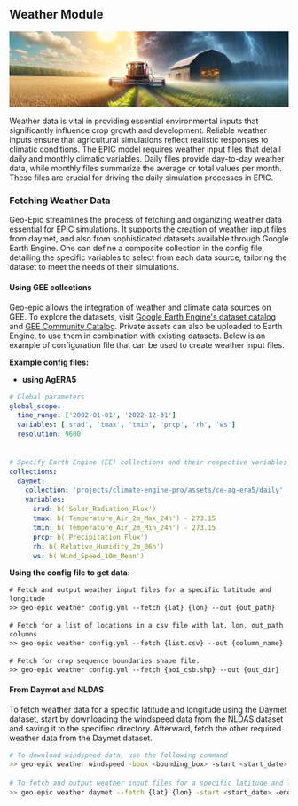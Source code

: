 ## Weather Module
![weather](./assets/fg.jpg)

Weather data is vital in providing essential environmental inputs that significantly influence crop growth and development. Reliable weather inputs ensure that agricultural simulations reflect realistic responses to climatic conditions. The EPIC model requires weather input files that detail daily and monthly climatic variables. Daily files provide day-to-day weather data, while monthly files summarize the average or total values per month. These files are crucial for driving the daily simulation processes in EPIC.


### Fetching Weather Data

Geo-Epic streamlines the process of fetching and organizing weather data essential for EPIC simulations. It supports the creation of weather input files from daymet, and also from sophisticated datasets available through Google Earth Engine. One can define a composite collection in the config file, detailing the specific variables to select from each data source, tailoring the dataset to meet the needs of their simulations. 


#### Using GEE collections
Geo-epic allows the integration of weather and climate data sources on GEE. To explore the datasets, visit [Google Earth Engine's dataset catalog](https://developers.google.com/earth-engine/datasets/) and [GEE Community Catalog](https://gee-community-catalog.org/projects/agera5_datasets/). Private assets can also be uploaded to Earth Engine, to use them in combination with existing datasets. Below is an example of configuration file that can be used to create weather input files.

**Example config files:**

- **using AgERA5**

```yml
# Global parameters
global_scope:
  time_range: ['2002-01-01', '2022-12-31']
  variables: ['srad', 'tmax', 'tmin', 'prcp', 'rh', 'ws']  
  resolution: 9600


# Specify Earth Engine (EE) collections and their respective variables
collections:
  daymet:
    collection: 'projects/climate-engine-pro/assets/ce-ag-era5/daily'
    variables:
      srad: b('Solar_Radiation_Flux') 
      tmax: b('Temperature_Air_2m_Max_24h') - 273.15
      tmin: b('Temperature_Air_2m_Min_24h') - 273.15
      prcp: b('Precipitation_Flux') 
      rh: b('Relative_Humidity_2m_06h')
      ws: b('Wind_Speed_10m_Mean')
```
<!-- 
- **Daymet and Gridmet**

```yml
# Global parameters
global_scope:
  time_range: ['2002-01-01', '2022-12-31']
  variables: ['srad', 'tmax', 'tmin', 'prcp', 'rh', 'ws']  
  resolution: 1000


# Specify Earth Engine (EE) collections and their respective variables
collections:
  daymet:
    collection: NASA/ORNL/DAYMET_V4
    variables:
      srad: b('srad') 
      tmax: b('tmax') 
      tmin: b('tmin') 
      prcp: b('prcp') 
      
  gridmet:
    collection: 'IDAHO_EPSCOR/GRIDMET'
    variables:
      ws: b('vs')

# Derived variables
derived_variables:
  rh: '100 * exp((17.625 * {srad}) / (243.04 + {srad})) / exp((17.625 * {tmax}) / (243.04 + {tmax}))'
```
 -->



**Using the config file to get data:**


```
# Fetch and output weather input files for a specific latitude and longitude
>> geo-epic weather config.yml --fetch {lat} {lon} --out {out_path}

# Fetch for a list of locations in a csv file with lat, lon, out_path columns
>> geo-epic weather config.yml --fetch {list.csv} --out {column_name}

# Fetch for crop sequence boundaries shape file.
>> geo-epic weather config.yml --fetch {aoi_csb.shp} --out {out_dir}
```


#### From Daymet and NLDAS

To fetch weather data for a specific latitude and longitude using the Daymet dataset, start by downloading the windspeed data from the NLDAS dataset and saving it to the specified directory. Afterward, fetch the other required weather data from the Daymet dataset.

```bash
# To download windspeed data, use the following command
>> geo-epic weather windspeed -bbox <bounding_box> -start <start_date> -end <end_date> -out_dir './weather'

# To fetch and output weather input files for a specific latitude and longitude
>> geo-epic weather daymet --fetch {lat} {lon} -start <start_date> -end <end_date> --out './weather'
```

<!-- 

### Sources

- **DAYMET** : [https://daymet.ornl.gov/](https://daymet.ornl.gov/) 
- **NLDAS** : [https://climatedataguide.ucar.edu/climate-data/nldas-north-american-land-data-assimilation-system/](https://climatedataguide.ucar.edu/climate-data/nldas-north-american-land-data-assimilation-system/)  -->

